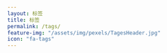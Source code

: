 ```yaml
---
layout: 标签
title: 标签
permalink: /tags/
feature-img: "/assets/img/pexels/TagesHeader.jpg"
icon: "fa-tags"
---
```


